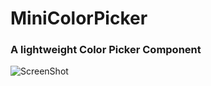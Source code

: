 # MiniColorPicker
### A lightweight Color Picker Component
![ScreenShot](https://raw.github.com/jjssman/MiniColorPicker/master/img/screenie.png)

